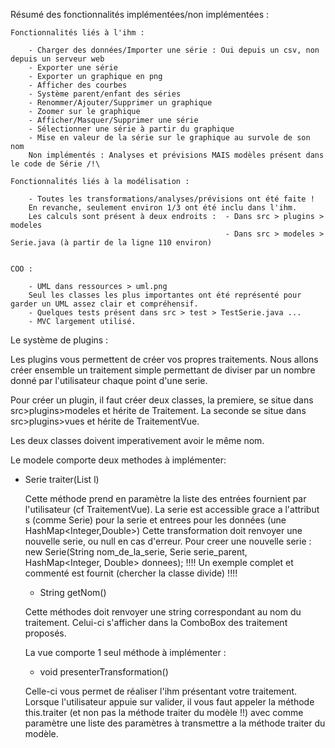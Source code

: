 Résumé des fonctionnalités implémentées/non implémentées :

	Fonctionnalités liés à l'ihm :

		- Charger des données/Importer une série : Oui depuis un csv, non depuis un serveur web
		- Exporter une série
		- Exporter un graphique en png
		- Afficher des courbes
		- Système parent/enfant des séries
		- Renommer/Ajouter/Supprimer un graphique
		- Zoomer sur le graphique
		- Afficher/Masquer/Supprimer une série
		- Sélectionner une série à partir du graphique
		- Mise en valeur de la série sur le graphique au survole de son nom
		Non implémentés : Analyses et prévisions MAIS modèles présent dans le code de Série /!\
	
	Fonctionnalités liés à la modélisation :

		- Toutes les transformations/analyses/prévisions ont été faite !
		En revanche, seulement environ 1/3 ont été inclu dans l'ihm.
		Les calculs sont présent à deux endroits :	- Dans src > plugins > modeles
													- Dans src > modeles > Serie.java (à partir de la ligne 110 environ)


	COO :

		- UML dans ressources > uml.png
		Seul les classes les plus importantes ont été représenté pour garder un UML assez clair et compréhensif.
		- Quelques tests présent dans src > test > TestSerie.java ...
		- MVC largement utilisé.


Le système de plugins :

Les plugins vous permettent de créer vos propres traitements.
Nous allons créer ensemble un traitement simple permettant de diviser par un nombre donné par l'utilisateur chaque point d'une serie.

Pour créer un plugin, il faut créer deux classes, la premiere, se situe dans src>plugins>modeles et hérite de Traitement.
La seconde se situe dans src>plugins>vues et hérite de TraitementVue.

Les deux classes doivent imperativement avoir le même nom.

Le modele comporte deux methodes à implémenter:

- Serie traiter(List<Object> l)

Cette méthode prend en paramètre la liste des entrées fournient par l'utilisateur (cf TraitementVue).
La serie est accessible grace a l'attribut s (comme Serie) pour la serie et entrees pour les données (une HashMap<Integer,Double>)
Cette transformation doit renvoyer une nouvelle serie, ou null en cas d'erreur. Pour creer une nouvelle serie : new Serie(String nom_de_la_serie, Serie serie_parent, HashMap<Integer, Double> donnees);
!!!! Un exemple complet et commenté est fournit (chercher la classe divide) !!!!

- String getNom()

Cette méthodes doit renvoyer une string correspondant au nom du traitement. Celui-ci s'afficher dans la ComboBox des traitement proposés.

La vue comporte 1 seul méthode à implémenter :

- void presenterTransformation()

Celle-ci vous permet de réaliser l'ihm présentant votre traitement. Lorsque l'utilisateur appuie sur valider, il vous faut appeler la méthode this.traiter (et non pas la méthode traiter du modèle !!)
avec comme paramètre une liste des paramètres à transmettre a la méthode traiter du modèle.